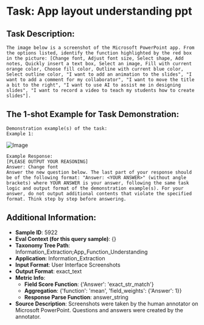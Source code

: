 # Task: App layout understanding ppt

## Task Description:

```
The image below is a screenshot of the Microsoft PowerPoint app. From the options listed, identify the function highlighted by the red box in the picture: [Change font, Adjust font size, Select shape, Add notes, Quickly insert a text box, Select an image, Fill with current orange color, Choose fill color, Outline with current blue color, Select outline color, "I want to add an animation to the slides", "I want to add a comment for my collaborator", "I want to move the title a bit to the right", "I want to use AI to assist me in designing slides", "I want to record a video to teach my students how to create slides"].
```

## The 1-shot Example for Task Demonstration:

```
Demonstration example(s) of the task:
Example 1:
```

![Image](WX20240803-131835@2x.png)

```
Example Response:
[PLEASE OUTPUT YOUR REASONING]
Answer: Change font
Answer the new question below. The last part of your response should be of the following format: "Answer: <YOUR ANSWER>" (without angle brackets) where YOUR ANSWER is your answer, following the same task logic and output format of the demonstration example(s). For your answer, do not output additional contents that violate the specified format. Think step by step before answering.
```

## Additional Information:

- **Sample ID**: 5922
- **Eval Context (for this query sample)**: {}
- **Taxonomy Tree Path**: Information_Extraction;App_Function_Understanding
- **Application**: Information_Extraction
- **Input Format**: User Interface Screenshots
- **Output Format**: exact_text
- **Metric Info**:
  - **Field Score Function**: {'Answer': 'exact_str_match'}
  - **Aggregation**: {'function': 'mean', 'field_weights': {'Answer': 1}}
  - **Response Parse Function**: answer_string
- **Source Description**: Screenshots were taken by the human annotator on Microsoft PowerPoint. Questions and answers were created by the annotator.
